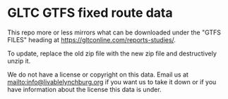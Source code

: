 # GLTC GTFS fixed route data

This repo more or less mirrors what can be downloaded under the "GTFS FILES" heading at <https://gltconline.com/reports-studies/>.

To update, replace the old zip file with the new zip file and destructively unzip it.

We do not have a license or copyright on this data. Email us at <mailto:info@livablelynchburg.org> if you want us to take it down or if you have information about the license this data is under.

